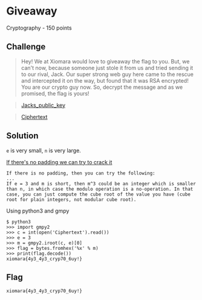 # Giveaway
Cryptography - 150 points

## Challenge 
> Hey! We at Xiomara would love to giveaway the flag to you. But, we can't now, because someone just stole it from us and tried sending it to our rival, Jack. Our super strong web guy here came to the rescue and intercepted it on the way, but found that it was RSA encrypted! You are our crypto guy now. So, decrypt the message and as we promised, the flag is yours!

> [Jacks_public_key](Jacks_public_key)

> [Ciphertext](Ciphertext)

## Solution

`e` is very small, `n` is very large.

[If there's no padding we can try to crack it](https://crypto.stackexchange.com/questions/6770/cracking-an-rsa-with-no-padding-and-very-small-e)

	If there is no padding, then you can try the following:
	...
	If e = 3 and m is short, then m^3 could be an integer which is smaller than n, in which case the modulo operation is a no-operation. In that case, you can just compute the cube root of the value you have (cube root for plain integers, not modular cube root).

Using python3 and gmpy

	$ python3
	>>> import gmpy2
	>>> c = int(open('Ciphertext').read())
	>>> e = 3
	>>> m = gmpy2.iroot(c, e)[0]
	>>> flag = bytes.fromhex('%x' % m)
	>>> print(flag.decode())
	xiomara{4y3_4y3_cryp70_6uy!}

## Flag
`xiomara{4y3_4y3_cryp70_6uy!}`

